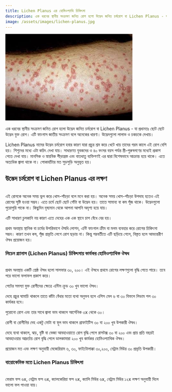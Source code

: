 ```yaml
---
title: Lichen Planus এর হোমিওপ্যাথি চিকিৎসা
description: এক ধরনের স্থানীয় সংক্রমণ জনিত রোগ হলো উদ্ভেদ জনিত চর্মরোগ বা Lichen Planus - যা প্রধানতঃ ছোট ছোট উদ্ভেদ যুক্ত রোগ। এটি ফাংগাস জাতীয় সংক্রমণ বলে অনেকের ধারণা। উদ্ভেদগুলো লালাভ ও চকচকে দেখায়।
image: /assets/images/lichen-planus.jpg
---
```

![Lichen Planus এর হোমিও চিকিৎসা](/assets/images/lichen-planus.jpg)

এক ধরনের স্থানীয় সংক্রমণ জনিত রোগ হলো উদ্ভেদ জনিত চর্মরোগ বা Lichen Planus - যা প্রধানতঃ ছোট ছোট উদ্ভেদ যুক্ত রোগ। এটি ফাংগাস জাতীয় সংক্রমণ বলে অনেকের ধারণা। উদ্ভেদগুলো লালাভ ও চকচকে দেখায়।

Lichen Planus নামের উদ্ভেদ চর্মরোগ হবার কারণ
যারা প্রচুর শ্রম করে খেটে খায় তাদের গরম কালে এই রোগ বেশি হয়। শিশুদের মধ্যে এটা কচিৎ দেখা যায়। সাধারণত যুবকদের ও ৪০ বৎসর বয়স পর্যন্ত স্ত্রী-পুরুষগণের মধ্যেই প্রকাশ পেতে দেখা যায়। মানসিক ও স্নায়বিক পীড়াগ্রস্ত এবং বাতধাতু ব্যক্তিগণই এর দ্বারা বিশেষভাবে আক্রান্ত হয়ে থাকে। এতে অত্যধিক জ্বালা থাকে না। পোকাহাঁটার মত সুড়সুড়ি অনুভূত হয়।

## উদ্ভেদ চর্মরোগ বা Lichen Planus এর লক্ষণ
<br>
এই রোগকে অনেক সময় ভুল করে খোস-পাঁচড়া বলে মনে করা হয়। অনেক সময় খোস-পাঁচড়া উপদাহ হতেও এই রোগের সৃষ্টি হওয়া সম্ভব। এতে চর্মে ছোট ছোট গোঁটা বা উদ্ভেদ হয়। তাতে সামান্য বা কম পূঁজ থাকে। উদ্ভেদগুলো পুরোপুরি পাকে না। কিছুদিন দৃষ্যমান থেকে আপনা আপনি অদৃশ্য হয়ে যায়।

এটি সাধারণ চুলকানি নয় কারণ এতে দেহের এক এক স্থানে চাপ বেঁধে বের হয়।

প্রথম অবস্থায় স্থানিক বা চর্মের উপরিভাগে ঔষধি লোশন, এন্টি ফাংগাল ক্রীম বা মলম ব্যবহার করে রোগের চিকিৎসা সম্ভব। কারণ তখন কষ, পূঁজ প্রভৃতি লেগে রোগ ছড়ায় না। কিন্তু পরবর্তীতে এটি ছড়িয়ে গেলে, বিস্তৃত হলে আভ্যন্তরীণ ঔষধ প্রয়োজন হয়।

### লিচেন প্ল্যানাস (Lichen Planus) চিকিৎসায় কার্যকর হোমিওপ্যাথিক ঔষধ
<br>
প্রথম অবস্থায় একটি শ্রেষ্ঠ ঔষধ হলো সালফার ৩০, ২০০। এই ঔষধে প্রথমে রোগের লক্ষণগুলো বৃদ্ধি পেতে পারে। তবে পরে ভালো ফলাফল প্রকাশ করে।

পেটের সমস্যা যুক্ত রোগীদের ক্ষেত্রে এন্টিম ক্রুড ৩০ খুব ভালো ঔষধ।

দেহে প্রচুর ঘামাচি থাকলে তাতে কাঁটা বেঁধার মতো ব্যথা অনুভব হলে এপিস মেল ৬ বা ৩০ বিফলে লিডাম পল ৩০ কার্যকর হবে।

পুরোনো রোগ এবং তার সাথে জ্বালা ভাব থাকলে আর্সেনিক ৩x থেকে ৩০।

রোগী বা রোগীনির দেহ একটু মোটা বা স্থূল ভাব থাকলে গ্রাফাইটিস ৩০ বা ২০০ খুব উপকারী ঔষধ।

দেহে ব্যথা থাকলে, ঝড়, বৃষ্টি বা ভেজা আবহাওয়াতে রোগ বৃদ্ধি পেলে রাসটক্স ৩০ বা ২০০ এবং প্রায় প্রতি বছরই আবহাওয়ার আদ্রর্তায় রোগ বৃদ্ধি পেলে ডালকামারা ২০০ খুব কার্যকর হোমিওপ্যাথিক ঔষধ।

প্রয়োজন মত এবং লক্ষণ অনুযায়ী মেজেরিয়াম ৬, ৩০, ফাইটোলাক্কা ৩০,২০০, নেট্রাম মিউর ৩০ প্রভৃতি উপকারী।

### বায়োকেমিক মতে Lichen Planus চিকিৎসা
<br>
ফেরাম ফস ৬x, নেট্রাম ফস ৬x, ক্যালকেরিয়া ফস ৬x, ক্যালি মিউর ৬x, নেট্রাম মিউর ১২x লক্ষণ অনুযায়ী দিলে ভালো ফল পাওয়া যায়।
